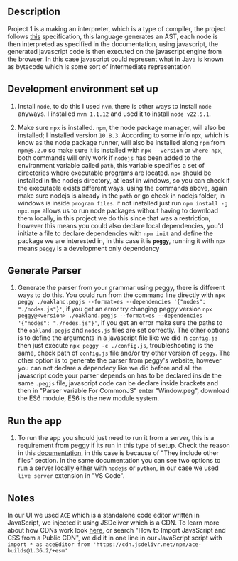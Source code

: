## Description

Project 1 is a making an interpreter, which is a type of compiler, the project follows [this](./Enunciado.pdf) specification,
this language generates an AST, each node is then interpreted as specified in the documentation, using javascript, the generated
javascript code is then executed on the javascript engine from the browser. In this case javascript could represent what in 
Java is known as bytecode which is some sort of intermediate representation

## Development environment set up

1. Install `node`, to do this I used `nvm`, there is other ways to install `node` anyways. I 
installed `nvm 1.1.12` and used it to install `node v22.5.1`.


2. Make sure `npx` is installed. `npm`, the node package manager, will also be installed; I installed version `10.8.3`. According
to some info `npx`, which is know as the node package runner, will also be installed along `npm` from `npm@5.2.0`
so make sure it is installed with `npx --version` or `where npx`, both commands will only work if
`nodejs` has been added to the environment variable called `path`, this variable specifies a set of 
directories where executable programs are located. `npx` should be installed in the nodejs directory, at least in
windows, so you can check if the executable exists different ways, using the commands above, again make
sure nodejs is already in the `path` or go check in nodejs folder, in windows is inside `program files`. if not installed
just run `npm install -g npx`. `npx` allows us to run node packages without having to download them locally, in
this project we do this since that was a restriction, however this means you could also declare local dependencies, you'd
initiate a file to declare dependencies with `npm init` and define the package we are interested in, in this case it is
**`peggy`**, running it with `npx` means `peggy` is a development only dependency

## Generate Parser

1. Generate the parser from your grammar using peggy, there is different ways to do this. You could
run from the command line directly with `npx peggy ./oakland.pegjs --format=es --dependencies '{"nodes": "./nodes.js"}'`, 
if you get an error try changing peggy version `npx peggy@<version> ./oakland.pegjs --format=es --dependencies '{"nodes": "./nodes.js"}'`,
if you get an error make sure the paths to the `oakland.pegjs` and `nodes.js` files are set correctly. The other options is
to define the arguments in a javascript file like we did in `config.js` then just execute `npx peggy -c ./config.js`, troubleshooting
is the same, check path of `config.js` file and/or try other version of `peggy`. The other option is to generate the parser from peggy's
website, however you can not declare a dependecy like we did before and all the javascript code your parser depends on has
to be declared inside the same `.pegjs` file, javascript code can be declare inside brackets and then in  "Parser variable For CommonJS" enter "Window.peg", download
the ES6 module, ES6 is the new module system.

## Run the app

1. To run the app you should just need to run it from a server, this is a requirement from peggy if its run in this type of setup.
Check the reason in this [documentation](https://developer.mozilla.org/en-US/docs/Learn/Common_questions/Tools_and_setup/set_up_a_local_testing_server#the_problem_with_testing_local_files), 
in this case is because of "They include other files" section. In the same documentation you can see two options to run a server locally
either with `nodejs` or `python`, in our case we used `live server` extension in "VS Code".

## Notes

In our UI we used `ACE` which is a standalone code editor written in JavaScript, we injected it using JSDeliver which is a CDN.
To learn more about how CDNs work look [here](https://www.freecodecamp.org/news/import-javascript-and-css-from-a-public-cdn/),
or search "How to Import JavaScript and CSS from a Public CDN", we did it in one line in our JavaScript script with `import * as aceEditor from 'https://cdn.jsdelivr.net/npm/ace-builds@1.36.2/+esm'`
